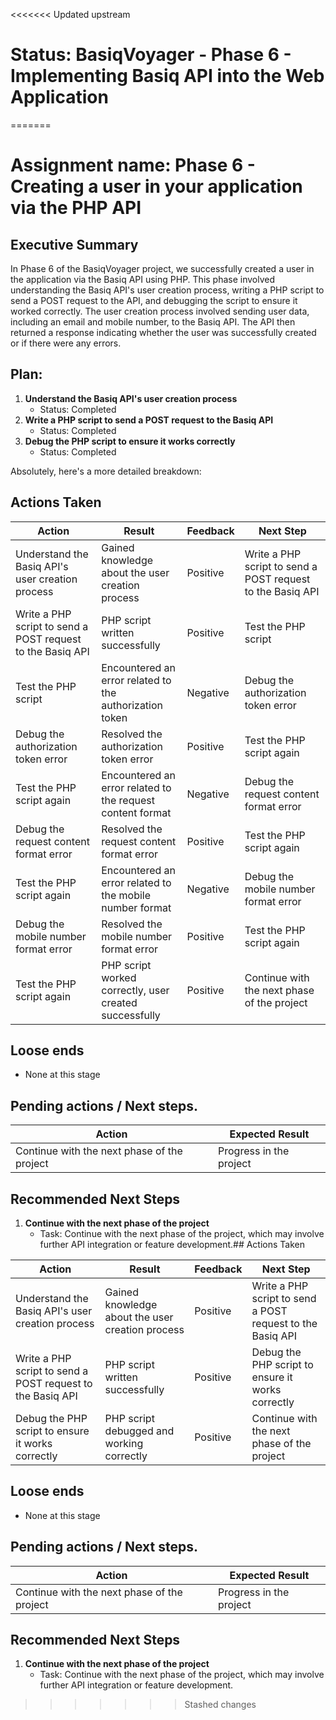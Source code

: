 <<<<<<< Updated upstream
# Status: BasiqVoyager - Phase 6 - Implementing Basiq API into the Web Application
=======
# Assignment name: Phase 6 - Creating a user in your application via the PHP API

## Executive Summary 

In Phase 6 of the BasiqVoyager project, we successfully created a user in the application via the Basiq API using PHP. This phase involved understanding the Basiq API's user creation process, writing a PHP script to send a POST request to the API, and debugging the script to ensure it worked correctly. The user creation process involved sending user data, including an email and mobile number, to the Basiq API. The API then returned a response indicating whether the user was successfully created or if there were any errors.

## Plan: 

1. **Understand the Basiq API's user creation process** 
   - Status: Completed 
2. **Write a PHP script to send a POST request to the Basiq API** 
   - Status: Completed 
3. **Debug the PHP script to ensure it works correctly** 
   - Status: Completed 

Absolutely, here's a more detailed breakdown:

## Actions Taken 

| Action | Result | Feedback | Next Step |
| --- | --- | --- | --- |
| Understand the Basiq API's user creation process | Gained knowledge about the user creation process | Positive | Write a PHP script to send a POST request to the Basiq API |
| Write a PHP script to send a POST request to the Basiq API | PHP script written successfully | Positive | Test the PHP script |
| Test the PHP script | Encountered an error related to the authorization token | Negative | Debug the authorization token error |
| Debug the authorization token error | Resolved the authorization token error | Positive | Test the PHP script again |
| Test the PHP script again | Encountered an error related to the request content format | Negative | Debug the request content format error |
| Debug the request content format error | Resolved the request content format error | Positive | Test the PHP script again |
| Test the PHP script again | Encountered an error related to the mobile number format | Negative | Debug the mobile number format error |
| Debug the mobile number format error | Resolved the mobile number format error | Positive | Test the PHP script again |
| Test the PHP script again | PHP script worked correctly, user created successfully | Positive | Continue with the next phase of the project |

## Loose ends

- None at this stage

## Pending actions  / Next steps.

| Action | Expected Result |
| --- | --- |
| Continue with the next phase of the project | Progress in the project |

## Recommended Next Steps 

1. **Continue with the next phase of the project** 
   - Task: Continue with the next phase of the project, which may involve further API integration or feature development.## Actions Taken 

| Action | Result | Feedback | Next Step |
| --- | --- | --- | --- |
| Understand the Basiq API's user creation process | Gained knowledge about the user creation process | Positive | Write a PHP script to send a POST request to the Basiq API |
| Write a PHP script to send a POST request to the Basiq API | PHP script written successfully | Positive | Debug the PHP script to ensure it works correctly |
| Debug the PHP script to ensure it works correctly | PHP script debugged and working correctly | Positive | Continue with the next phase of the project |

## Loose ends

- None at this stage

## Pending actions  / Next steps.

| Action | Expected Result |
| --- | --- |
| Continue with the next phase of the project | Progress in the project |

## Recommended Next Steps 

1. **Continue with the next phase of the project** 
   - Task: Continue with the next phase of the project, which may involve further API integration or feature development.
>>>>>>> Stashed changes
